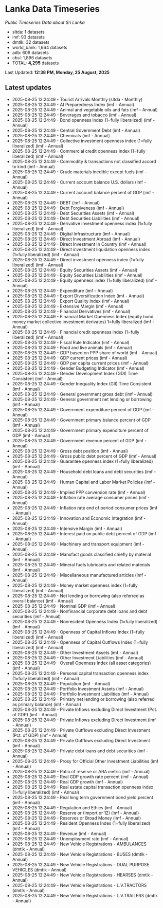 # Lanka Data Timeseries
*Public Timeseries Data about Sri Lanka*

* sltda: 1 datasets
* imf: 93 datasets
* dmtlk: 32 datasets
* world_bank: 1,664 datasets
* adb: 609 datasets
* cbsl: 1,896 datasets
* TOTAL: **4,295** datasets

Last Updated: **12:38 PM, Monday, 25 August, 2025**

## Latest updates

* 2025-08-25 12:24:49 - Tourist Arrivals Monthly (sltda - Monthly)
* 2025-08-25 12:24:49 - AI Preparedness Index (imf - Annual)
* 2025-08-25 12:24:49 - Animal and vegetable oils and fats (imf - Annual)
* 2025-08-25 12:24:49 - Beverages and tobacco (imf - Annual)
* 2025-08-25 12:24:49 - Bond openness index (1=fully liberalized) (imf - Annual)
* 2025-08-25 12:24:49 - Central Government Debt (imf - Annual)
* 2025-08-25 12:24:49 - Chemicals (imf - Annual)
* 2025-08-25 12:24:49 - Collective investment openness index (1=fully liberalized) (imf - Annual)
* 2025-08-25 12:24:49 - Commercial credit openness index (1=fully liberalized) (imf - Annual)
* 2025-08-25 12:24:49 - Commodity & transactions not classified accord to kind (imf - Annual)
* 2025-08-25 12:24:49 - Crude materials inedible except fuels (imf - Annual)
* 2025-08-25 12:24:49 - Current account balance U.S. dollars (imf - Annual)
* 2025-08-25 12:24:49 - Current account balance percent of GDP (imf - Annual)
* 2025-08-25 12:24:49 - DEBT (imf - Annual)
* 2025-08-25 12:24:49 - Debt Forgiveness (imf - Annual)
* 2025-08-25 12:24:49 - Debt Securities Assets (imf - Annual)
* 2025-08-25 12:24:49 - Debt Securities Liabilities (imf - Annual)
* 2025-08-25 12:24:49 - Derivative investment openness index (1=fully liberalized) (imf - Annual)
* 2025-08-25 12:24:49 - Digital Infrastructure (imf - Annual)
* 2025-08-25 12:24:49 - Direct Investment Abroad (imf - Annual)
* 2025-08-25 12:24:49 - Direct Investment In Country (imf - Annual)
* 2025-08-25 12:24:49 - Direct investment liquidation openness index (1=fully liberalized) (imf - Annual)
* 2025-08-25 12:24:49 - Direct investment openness index (1=fully liberalized) (imf - Annual)
* 2025-08-25 12:24:49 - Equity Securities Assets (imf - Annual)
* 2025-08-25 12:24:49 - Equity Securities Liabilities (imf - Annual)
* 2025-08-25 12:24:49 - Equity openness index (1=fully liberalized) (imf - Annual)
* 2025-08-25 12:24:49 - Expenditure (imf - Annual)
* 2025-08-25 12:24:49 - Export Diversification Index (imf - Annual)
* 2025-08-25 12:24:49 - Export Quality Index (imf - Annual)
* 2025-08-25 12:24:49 - Extensive Margin (imf - Annual)
* 2025-08-25 12:24:49 - Financial Derivatives (imf - Annual)
* 2025-08-25 12:24:49 - Financial Market Openness Index (equity bond money market collective investment derivates) 1=fully liberalized (imf - Annual)
* 2025-08-25 12:24:49 - Financial credit openness index (1=fully liberalized) (imf - Annual)
* 2025-08-25 12:24:49 - Fiscal Rule Indicator (imf - Annual)
* 2025-08-25 12:24:49 - Food and live animals (imf - Annual)
* 2025-08-25 12:24:49 - GDP based on PPP share of world (imf - Annual)
* 2025-08-25 12:24:49 - GDP current prices (imf - Annual)
* 2025-08-25 12:24:49 - GDP per capita current prices (imf - Annual)
* 2025-08-25 12:24:49 - Gender Budgeting Indicator (imf - Annual)
* 2025-08-25 12:24:49 - Gender Development Index (GDI) Time Consistent (imf - Annual)
* 2025-08-25 12:24:49 - Gender Inequality Index (GII) Time Consistent (imf - Annual)
* 2025-08-25 12:24:49 - General government gross debt (imf - Annual)
* 2025-08-25 12:24:49 - General government net lending or borrowing (imf - Annual)
* 2025-08-25 12:24:49 - Government expenditure percent of GDP (imf - Annual)
* 2025-08-25 12:24:49 - Government primary balance percent of GDP (imf - Annual)
* 2025-08-25 12:24:49 - Government primary expenditure percent of GDP (imf - Annual)
* 2025-08-25 12:24:49 - Government revenue percent of GDP (imf - Annual)
* 2025-08-25 12:24:49 - Gross debt position (imf - Annual)
* 2025-08-25 12:24:49 - Gross public debt percent of GDP (imf - Annual)
* 2025-08-25 12:24:49 - Guarantee openness index (1=fully liberalized) (imf - Annual)
* 2025-08-25 12:24:49 - Household debt loans and debt securities (imf - Annual)
* 2025-08-25 12:24:49 - Human Capital and Labor Market Policies (imf - Annual)
* 2025-08-25 12:24:49 - Implied PPP conversion rate (imf - Annual)
* 2025-08-25 12:24:49 - Inflation rate average consumer prices (imf - Annual)
* 2025-08-25 12:24:49 - Inflation rate end of period consumer prices (imf - Annual)
* 2025-08-25 12:24:49 - Innovation and Economic Integration (imf - Annual)
* 2025-08-25 12:24:49 - Intensive Margin (imf - Annual)
* 2025-08-25 12:24:49 - Interest paid on public debt percent of GDP (imf - Annual)
* 2025-08-25 12:24:49 - Machinery and transport equipment (imf - Annual)
* 2025-08-25 12:24:49 - Manufact goods classified chiefly by material (imf - Annual)
* 2025-08-25 12:24:49 - Mineral fuels lubricants and related materials (imf - Annual)
* 2025-08-25 12:24:49 - Miscellaneous manufactured articles (imf - Annual)
* 2025-08-25 12:24:49 - Money market openness index (1=fully liberalized) (imf - Annual)
* 2025-08-25 12:24:49 - Net lending or borrowing (also referred as overall balance) (imf - Annual)
* 2025-08-25 12:24:49 - Nominal GDP (imf - Annual)
* 2025-08-25 12:24:49 - Nonfinancial corporate debt loans and debt securities (imf - Annual)
* 2025-08-25 12:24:49 - Nonresident Openness Index (1=fully liberalized) (imf - Annual)
* 2025-08-25 12:24:49 - Openness of Capital Inflows Index (1=fully liberalized) (imf - Annual)
* 2025-08-25 12:24:49 - Openness of Capital Outflows Index (1=fully liberalized) (imf - Annual)
* 2025-08-25 12:24:49 - Other Investment Assets (imf - Annual)
* 2025-08-25 12:24:49 - Other Investment Liabilities (imf - Annual)
* 2025-08-25 12:24:49 - Overall Openness Index (all asset categories) (imf - Annual)
* 2025-08-25 12:24:49 - Personal capital transaction openness index (1=fully liberalized) (imf - Annual)
* 2025-08-25 12:24:49 - Population (imf - Annual)
* 2025-08-25 12:24:49 - Portfolio Investment Assets (imf - Annual)
* 2025-08-25 12:24:49 - Portfolio Investment Liabilities (imf - Annual)
* 2025-08-25 12:24:49 - Primary net lending or borrowing (also referred as primary balance) (imf - Annual)
* 2025-08-25 12:24:49 - Private Inflows excluding Direct Investment (Pct. of GDP) (imf - Annual)
* 2025-08-25 12:24:49 - Private Inflows excluding Direct Investment (imf - Annual)
* 2025-08-25 12:24:49 - Private Outflows excluding Direct Investment (Pct. of GDP) (imf - Annual)
* 2025-08-25 12:24:49 - Private Outflows excluding Direct Investment (imf - Annual)
* 2025-08-25 12:24:49 - Private debt loans and debt securities (imf - Annual)
* 2025-08-25 12:24:49 - Proxy for Official Other Investment Liabilities (imf - Annual)
* 2025-08-25 12:24:49 - Ratio of reserve or ARA metric (imf - Annual)
* 2025-08-25 12:24:49 - Real GDP growth rate percent (imf - Annual)
* 2025-08-25 12:24:49 - Real GDP growth (imf - Annual)
* 2025-08-25 12:24:49 - Real estate capital transaction openness index (1=fully liberalized) (imf - Annual)
* 2025-08-25 12:24:49 - Real long term government bond yield percent (imf - Annual)
* 2025-08-25 12:24:49 - Regulation and Ethics (imf - Annual)
* 2025-08-25 12:24:49 - Reserve or (Import or 12) (imf - Annual)
* 2025-08-25 12:24:49 - Reserves or Broad Money (imf - Annual)
* 2025-08-25 12:24:49 - Resident Openness Index (1=fully liberalized) (imf - Annual)
* 2025-08-25 12:24:49 - Revenue (imf - Annual)
* 2025-08-25 12:24:49 - Unemployment rate (imf - Annual)
* 2025-08-25 12:24:49 - New Vehicle Registrations - AMBULANCES (dmtlk - Annual)
* 2025-08-25 12:24:49 - New Vehicle Registrations - BUSES (dmtlk - Annual)
* 2025-08-25 12:24:49 - New Vehicle Registrations - DUAL PURPOSE VEHICLES (dmtlk - Annual)
* 2025-08-25 12:24:49 - New Vehicle Registrations - HEARSES (dmtlk - Annual)
* 2025-08-25 12:24:49 - New Vehicle Registrations - L.V.TRACTORS (dmtlk - Annual)
* 2025-08-25 12:24:49 - New Vehicle Registrations - L.V.TRAILERS (dmtlk - Annual)